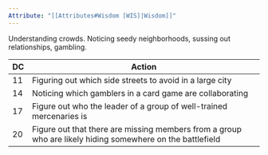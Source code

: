 ```yaml
---
Attribute: "[[Attributes#Wisdom [WIS]|Wisdom]]"
---
```

Understanding crowds. Noticing seedy neighborhoods, sussing out relationships, gambling.

|**DC**|**Action**|
|---|---|
|11|Figuring out which side streets to avoid in a large city|
|14|Noticing which gamblers in a card game are collaborating|
|17|Figure out who the leader of a group of well-trained mercenaries is|
|20|Figure out that there are missing members from a group who are likely hiding somewhere on the battlefield|
